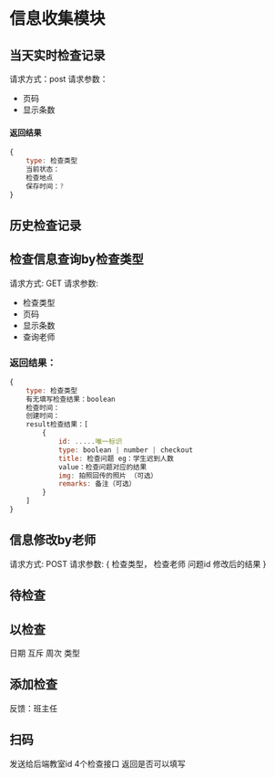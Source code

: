 # 信息收集模块

## 当天实时检查记录

请求方式：post
请求参数：

* 页码
* 显示条数

#### 返回结果

```js
{
    type: 检查类型
    当前状态：
    检查地点
    保存时间：?
}
```

## 历史检查记录

## 检查信息查询by检查类型

请求方式: GET
请求参数:

* 检查类型
* 页码
* 显示条数
* 查询老师

### 返回结果：
```js
{
    type: 检查类型
    有无填写检查结果：boolean
    检查时间：
    创建时间：
    result检查结果：[
        {
            id: .....唯一标识
            type: boolean | number | checkout
            title: 检查问题 eg：学生迟到人数
            value：检查问题对应的结果
            img: 拍照回传的照片 （可选）
            remarks: 备注（可选）
        }
    ]
}
```

## 信息修改by老师

请求方式: POST
请求参数: {
    检查类型，
    检查老师
    问题id
    修改后的结果
}


## 待检查

## 以检查
日期 互斥 周次
类型

## 添加检查
反馈：班主任

## 扫码
发送给后端教室id
4个检查接口
返回是否可以填写
